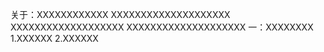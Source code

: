 关于：XXXXXXXXXXXX
XXXXXXXXXXXXXXXXXXXX
XXXXXXXXXXXXXXXXXXX
XXXXXXXXXXXXXXXXXXXX
一：XXXXXXXX
1.XXXXXX
2.XXXXXX
